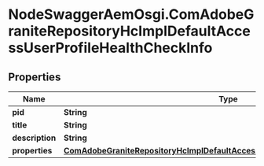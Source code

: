 # NodeSwaggerAemOsgi.ComAdobeGraniteRepositoryHcImplDefaultAccessUserProfileHealthCheckInfo

## Properties

Name | Type | Description | Notes
------------ | ------------- | ------------- | -------------
**pid** | **String** |  | [optional] 
**title** | **String** |  | [optional] 
**description** | **String** |  | [optional] 
**properties** | [**ComAdobeGraniteRepositoryHcImplDefaultAccessUserProfileHealthCheckProperties**](ComAdobeGraniteRepositoryHcImplDefaultAccessUserProfileHealthCheckProperties.md) |  | [optional] 


